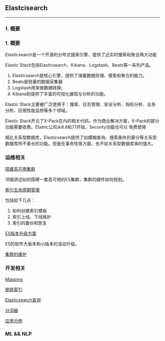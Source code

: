 ## Elastcisearch

-----
### 1. 概要

### 1. 概要

Elasticsearch是一个开源的分布式搜索引擎，提供了近实时搜索和聚合两大功能

Elastic Stack包括Elasticsearch、Kibana、Logstash、Beats等一系列产品。

1. Elasticsearch是核心引擎，提供了海量数据存储、搜索和聚合的能力。
1. Beats是轻量的数据采集器
1. Logstash用来做数据转换;
1. Kibana则提供了丰富的可视化展现与分析的功能。

Elastic Stack主要被广泛使用于：搜索、日志管理、安全分析、指标分析、业务分析、应用性能监控等多个领域。

Elastic Stack开元了X-Pack在内的相关代码。作为商业解决方案，X-Pack的部分功能需要收费。Elastic公司从6.8和7.1开始，Security功能也可以 免费使用

相比关系型数据库，Elasticsearch提供了如模糊查询、搜索条件的算分等关系型数据库所不善长的功能。但是在事务性等方面，也不如关系型数据库来的强大。


### 运维相关

[搭建高可用集群]()

详细讲述如何搭建一套高可用的ES集群，集群的硬件如何规划。

[索引生命周期管理]()

包括如下几点：
1. 如何创建索引模板
1. 索引上线、下线维护
1. 索引的备份和恢复

[ES版本升级方案]()

ES的软件大版本和小版本的滚动升级。

[集群的维护]()


### 开发相关

[Mapping](Dev/Mapping/Mapping.md)

[倒排索引](Dev/Inverted_index/Inverted_index.md)

[Elasticsearch查询](Dev/Search/Query.md)

[分词器](Dev/Analyzer/Analyzer.md)

[应用示例](Dev/Practice/Elasticsearch_SpringBoot.md)

### ML && NLP




